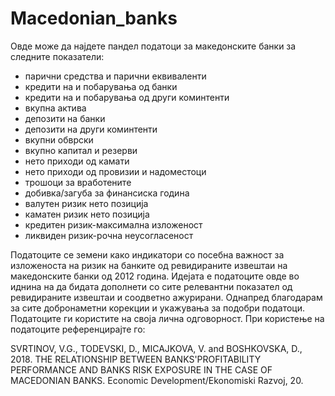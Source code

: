 # Macedonian_banks
Овде може да најдете пандел податоци за македонските банки за следните показатели:
- парични средства и парични еквиваленти
- кредити на и побарувања од банки
- кредити на и побарувања од други коминтенти
- вкупна актива
- депозити на банки
- депозити на други коминтенти
- вкупни обврски
- вкупно капитал и резерви
- нето приходи од камати
- нето приходи од провизии и надоместоци
- трошоци за вработените
- добивка/загуба за финансиска година
- валутен ризик нето позиција
- каматен ризик нето позиција
- кредитен ризик-максимална изложеност
- ликвиден ризик-рочна неусогласеност

Податоците се земени како индикатори со посебна важност за изложеноста на ризик на банките од ревидираните извештаи на македонските банки од 2012 година. Идејата е податоците овде во иднина на да бидата дополнети со сите релевантни показател од ревидираните извештаи и соодветно ажурирани.
Однапред благодарам за сите добронаметни корекции и укажувања за подобри податоци.
Податоците ги користите на своја лична одговорност.
При користење на податоците референцирајте го:

SVRTINOV, V.G., TODEVSKI, D., MICAJKOVA, V. and BOSHKOVSKA, D., 2018. THE RELATIONSHIP BETWEEN BANKS'PROFITABILITY PERFORMANCE AND BANKS RISK EXPOSURE IN THE CASE OF MACEDONIAN BANKS. Economic Development/Ekonomiski Razvoj, 20.
